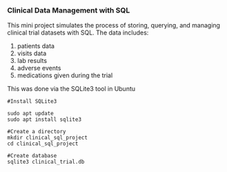 ### Clinical Data Management with SQL
This mini project simulates the process of storing, querying, and managing clinical trial datasets with SQL. The data includes:
1. patients data
2. visits data
3. lab results
4. adverse events
5. medications given during the trial

This was done via the SQLite3 tool in Ubuntu

```
#Install SQLite3

sudo apt update
sudo apt install sqlite3

#Create a directory
mkdir clinical_sql_project
cd clinical_sql_project

#Create database
sqlite3 clinical_trial.db

```
